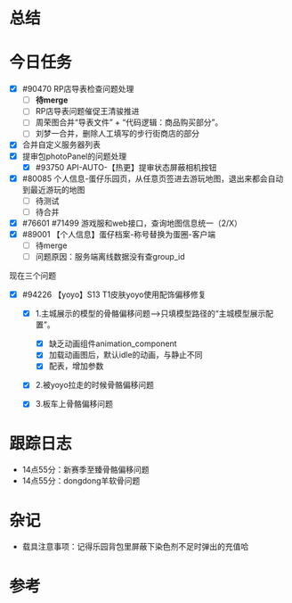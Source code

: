 

# 总结


# 今日任务

- [x] #90470 RP店导表检查问题处理
	- [ ] **待merge**
	- [ ] RP店导表问题催促王清骏推进
	- [ ] 周荣图合并“导表文件” + “代码逻辑：商品购买部分”。
	- [ ] 刘梦一合并，删除人工填写的步行街商店的部分
- [x] 合并自定义服务器列表
- [x] 提审包photoPanel的问题处理
	- [x] #93750 API-AUTO-【热更】提审状态屏蔽相机按钮
- [x]  #80085 个人信息-蛋仔乐园页，从任意页签进去游玩地图，退出来都会自动到最近游玩的地图
	- [ ] 待测试
	- [ ] 待合并
- [x] #76601 #71499 游戏服和web接口，查询地图信息统一（2/X）
- [x] #89001 【个人信息】蛋仔档案-称号替换为蛋圈-客户端
	- [ ] 待merge
	- [ ] 问题原因：服务端离线数据没有查group_id

现在三个问题
- [x] #94226 【yoyo】S13 T1皮肤yoyo使用配饰偏移修复
	- [x] 1.主城展示的模型的骨骼偏移问题-->只填模型路径的“主城模型展示配置”。
		- [x] 缺乏动画组件animation_component
		- [x] 加载动画图后，默认idle的动画，与静止不同
		- [x] 配表，增加参数
	- [x] 2.被yoyo拉走的时候骨骼偏移问题
	- [x] 3.板车上骨骼偏移问题


# 跟踪日志

- 14点55分：新赛季至臻骨骼偏移问题
- 14点55分：dongdong羊软骨问题


# 杂记

- 载具注意事项：记得乐园背包里屏蔽下染色剂不足时弹出的充值哈


# 参考
